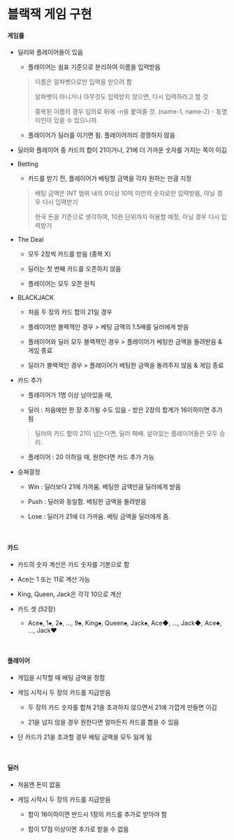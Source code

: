 # 블랙잭 게임 구현

#### 게임룰

- 딜러와 플레이어들이 있음

  - 플레이어는 쉼표 기준으로 분리하여 이름을 입력받음
  
  > 이름은 알파벳으로만 입력을 받으려 함
  > 
  > 알파벳이 아니거나 아무것도 입력받지 않으면, 다시 입력하라고 할 것
  >
  > 중복된 이름의 경우 임의로 뒤에 -n을 붙여줄 것. (name-1, name-2) - 동명이인이 있을 수 있으니까.

  - 플레이어가 딜러를 이기면 됨. 플레이어끼리 경쟁하지 않음

- 딜러와 플레이어 중 카드의 합이 21이거나, 21에 더 가까운 숫자를 가지는 쪽이 이김

- Betting

  - 카드를 받기 전, 플레이어가 베팅할 금액을 각자 원하는 만큼 지정
  
  > 배팅 금액은 INT 범위 내의 0이상 10억 미만의 숫자로만 입력받음, 아닐 경우 다시 입력받기
  >
  > 한국 돈을 기준으로 생각하여, 10원 단위까지 허용할 예정, 아닐 경우 다시 입력받기
  
- The Deal

  - 모두 2장씩 카드를 받음 (중복 X)
  
  - 딜러는 첫 번째 카드를 오픈하지 않음
  
  - 플레이어는 모두 오픈 원칙

- BLACKJACK

  - 처음 두 장의 카드 합이 21일 경우
  
  - 플레이어만 블랙잭인 경우 > 베팅 금액의 1.5배를 딜러에게 받음
  
  - 플레이어와 딜러 모두 블랙잭인 경우 > 플레이어가 베팅한 금액을 돌려받음 & 게임 종료
  
  - 딜러가 블랙잭인 경우 > 플레이어가 베팅한 금액을 돌려주지 않음 & 게임 종료

- 카드 추가

  - 플레이어가 1명 이상 남아있을 때,

  - 딜러 : 처음에만 한 장 추가될 수도 있음 - 받은 2장의 합계가 16이하이면 추가됨
  
  > 딜러의 카드 합이 21이 넘는다면, 딜러 패배. 살아있는 플레이어들은 모두 승리.
  
  - 플레이어 : 20 이하일 때, 원한다면 카드 추가 가능
  
- 승패결정

  - Win : 딜러보다 21에 가까움. 베팅한 금액만큼 딜러에게 받음
  
  - Push : 딜러와 동일함. 베팅한 금액을 돌려받음
  
  - Lose : 딜러가 21에 더 가까움. 베팅 금액을 딜러에게 줌.
  
<br>

#### 카드

- 카드의 숫자 계산은 카드 숫자를 기본으로 함

- Ace는 1 또는 11로 계산 가능

- King, Queen, Jack은 각각 10으로 계산

- 카드 셋 (52장)

  - Ace♠, 1♠, 2♠, ..., 9♠, King♠, Queen♠, Jack♠, Ace◆, ..., Jack◆, Ace♣, ..., Jack♥

<br>

#### 플레이어

- 게임을 시작할 때 배팅 금액을 정함

- 게임 시작시 두 장의 카드를 지급받음

  - 두 장의 카드 숫자를 합쳐 21을 초과하지 않으면서 21에 가깝게 만들면 이김

  - 21을 넘지 않을 경우 원한다면 얼마든지 카드를 뽑을 수 있음

- 단 카드가 21을 초과할 경우 배팅 금액을 모두 잃게 됨

<br>

#### 딜러

- 처음엔 돈이 없음

- 게임 시작시 두 장의 카드를 지급받음

  - 합이 16이하이면 반드시 1장의 카드를 추가로 받아야 함

  - 합이 17점 이상이면 추가로 받을 수 없음
